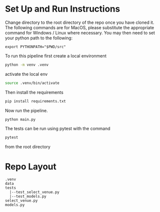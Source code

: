 # Set Up and Run Instructions
Change directory to the root directory of the repo once you have cloned it.
The following commands are for MacOS, please substitute the appropriate command for Windows / Linux where necessary. 
You may then need to set your python path to the following:
```
export PYTHONPATH="$PWD/src"
```


To run this pipeline first create a local environment
```bash
python -m venv .venv
```

activate the local env
```bash
source .venv/bin/activate
```
Then install the requirements
```bash
pip install requirements.txt
```

Now run the pipeline. 
```bash
python main.py
```

The tests can be run using pytest with the command
```bash
pytest
```
from the root directory
# Repo Layout

```
.venv
data
tests
  |--test_select_venue.py
  |--test_models.py
select_venue.py
models.py
```